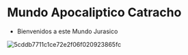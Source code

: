 # Mundo Apocaliptico Catracho

- Bienvenidos a este Mundo Jurasico
  
![5cddb7711c1ce72e2f06f020923865fc](https://github.com/user-attachments/assets/9482a3ed-2f93-443d-9af4-67ffa83f9ae4)
